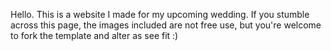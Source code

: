 Hello. This is a website I made for my upcoming wedding. If you stumble across this page, the images included are not free use, but you're welcome to fork the template and alter as see fit :)